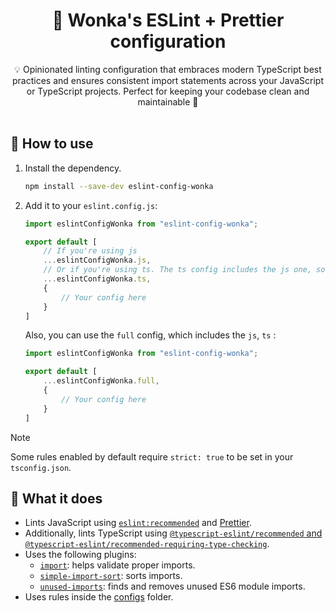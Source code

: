 
<h1 align="center">
  🤏 Wonka's ESLint + Prettier configuration
</h1>


<p align="center">
  💡 Opinionated linting configuration that embraces modern TypeScript best practices and ensures consistent import statements across your JavaScript or TypeScript projects. Perfect for keeping your codebase clean and maintainable 🚁
  <br />
  <br /> 
</p>

## 👀 How to use

1. Install the dependency.

   ```bash
   npm install --save-dev eslint-config-wonka
   ```

2. Add it to your `eslint.config.js`:

   ```js
   import eslintConfigWonka from "eslint-config-wonka";
   
   export default [
       // If you're using js
       ...eslintConfigWonka.js,
       // Or if you're using ts. The ts config includes the js one, so you don't need to include it manually.
       ...eslintConfigWonka.ts,
       {
           // Your config here
       }
   ]
   ```

   Also, you can use the `full` config, which includes the `js`, `ts` :

   ```js
   import eslintConfigWonka from "eslint-config-wonka";
   
   export default [
       ...eslintConfigWonka.full,
       {
           // Your config here
       }
   ]
   ```



> [!NOTE]  
> Some rules enabled by default require `strict: true` to be set in your `tsconfig.json`.

## 🤔 What it does

- Lints JavaScript using [
  `eslint:recommended`](https://eslint.org/docs/latest/user-guide/configuring/configuration-files#using-eslintrecommended)
  and [Prettier](https://prettier.io/).
- Additionally, lints TypeScript using [`@typescript-eslint/recommended` and
  `@typescript-eslint/recommended-requiring-type-checking`](https://typescript-eslint.io/docs/linting/configs).
- Uses the following plugins:
    - [`import`](https://github.com/import-js/eslint-plugin-import/): helps validate proper imports.
    - [`simple-import-sort`](https://github.com/lydell/eslint-plugin-simple-import-sort/): sorts imports.
    - [`unused-imports`](https://github.com/sweepline/eslint-plugin-unused-imports): finds and removes unused ES6 module
      imports.
- Uses rules inside the [configs](configs) folder.




